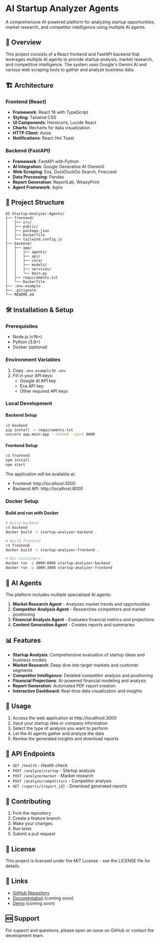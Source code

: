 # AI Startup Analyzer Agents

A comprehensive AI-powered platform for analyzing startup opportunities, market research, and competitor intelligence using multiple AI agents.

## 🚀 Overview

This project consists of a React frontend and FastAPI backend that leverages multiple AI agents to provide startup analysis, market research, and competitive intelligence. The system uses Google's Gemini AI and various web scraping tools to gather and analyze business data.

## 🏗️ Architecture

### Frontend (React)
- **Framework**: React 18 with TypeScript
- **Styling**: Tailwind CSS
- **UI Components**: Heroicons, Lucide React
- **Charts**: Recharts for data visualization
- **HTTP Client**: Axios
- **Notifications**: React Hot Toast

### Backend (FastAPI)
- **Framework**: FastAPI with Python
- **AI Integration**: Google Generative AI (Gemini)
- **Web Scraping**: Exa, DuckDuckGo Search, Firecrawl
- **Data Processing**: Pandas
- **Report Generation**: ReportLab, WeasyPrint
- **Agent Framework**: Agno

## 📂 Project Structure

```
AI-Startup-Analyzer-Agents/
├── frontend/
│   ├── src/
│   ├── public/
│   ├── package.json
│   ├── Dockerfile
│   └── tailwind.config.js
├── backend/
│   ├── app/
│   │   ├── agents/
│   │   ├── api/
│   │   ├── core/
│   │   ├── models/
│   │   ├── services/
│   │   └── main.py
│   ├── requirements.txt
│   └── Dockerfile
├── .env.example
├── .gitignore
└── README.md
```

## 🛠️ Installation & Setup

### Prerequisites
- Node.js (v16+)
- Python (3.8+)
- Docker (optional)

### Environment Variables
1. Copy `.env.example` to `.env`
2. Fill in your API keys:
   - Google AI API key
   - Exa API key
   - Other required API keys

### Local Development

#### Backend Setup
```bash
cd backend
pip install -r requirements.txt
uvicorn app.main:app --reload --port 8000
```

#### Frontend Setup
```bash
cd frontend
npm install
npm start
```

The application will be available at:
- Frontend: http://localhost:3000
- Backend API: http://localhost:8000

### Docker Setup

#### Build and run with Docker
```bash
# Build backend
cd backend
docker build -t startup-analyzer-backend .

# Build frontend
cd frontend
docker build -t startup-analyzer-frontend .

# Run containers
docker run -p 8000:8000 startup-analyzer-backend
docker run -p 3000:3000 startup-analyzer-frontend
```

## 🤖 AI Agents

The platform includes multiple specialized AI agents:

1. **Market Research Agent** - Analyzes market trends and opportunities
2. **Competitor Analysis Agent** - Researches competitors and market positioning
3. **Financial Analysis Agent** - Evaluates financial metrics and projections
4. **Content Generation Agent** - Creates reports and summaries

## 📊 Features

- **Startup Analysis**: Comprehensive evaluation of startup ideas and business models
- **Market Research**: Deep dive into target markets and customer segments
- **Competitor Intelligence**: Detailed competitor analysis and positioning
- **Financial Projections**: AI-powered financial modeling and analysis
- **Report Generation**: Automated PDF report creation
- **Interactive Dashboard**: Real-time data visualization and insights

## 🚀 Usage

1. Access the web application at http://localhost:3000
2. Input your startup idea or company information
3. Select the type of analysis you want to perform
4. Let the AI agents gather and analyze the data
5. Review the generated insights and download reports

## 🔧 API Endpoints

- `GET /health` - Health check
- `POST /analyze/startup` - Startup analysis
- `POST /analyze/market` - Market research
- `POST /analyze/competitors` - Competitor analysis
- `GET /reports/{report_id}` - Download generated reports

## 🤝 Contributing

1. Fork the repository
2. Create a feature branch
3. Make your changes
4. Run tests
5. Submit a pull request

## 📄 License

This project is licensed under the MIT License - see the LICENSE file for details.

## 🔗 Links

- [GitHub Repository](https://github.com/RohitVelivela/AI-Startup-Analyzer-Agents)
- [Documentation](#) (coming soon)
- [Demo](#) (coming soon)

## 🆘 Support

For support and questions, please open an issue on GitHub or contact the development team.